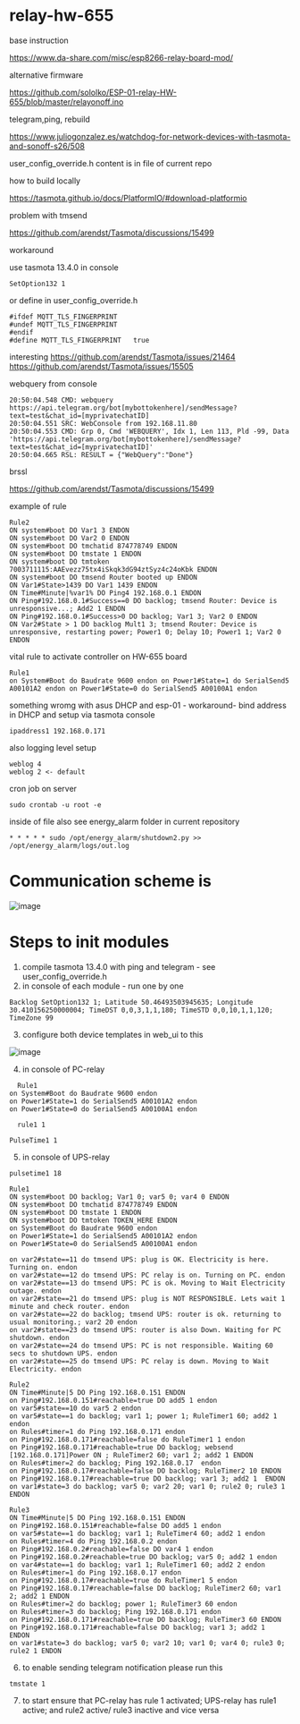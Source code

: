 # relay-hw-655


base instruction

https://www.da-share.com/misc/esp8266-relay-board-mod/

alternative firmware 

https://github.com/sololko/ESP-01-relay-HW-655/blob/master/relayonoff.ino

telegram,ping, rebuild 

https://www.juliogonzalez.es/watchdog-for-network-devices-with-tasmota-and-sonoff-s26/508

user_config_override.h content is in file of current repo


how to build locally

https://tasmota.github.io/docs/PlatformIO/#download-platformio

problem with tmsend

https://github.com/arendst/Tasmota/discussions/15499

workaround 

use tasmota 13.4.0 
in console  

```
SetOption132 1
```

or define  in user_config_override.h 

```
#ifdef MQTT_TLS_FINGERPRINT
#undef MQTT_TLS_FINGERPRINT
#endif
#define MQTT_TLS_FINGERPRINT   true
```

interesting 
https://github.com/arendst/Tasmota/issues/21464
https://github.com/arendst/Tasmota/issues/15505

webquery from console

```
20:50:04.548 CMD: webquery https://api.telegram.org/bot[mybottokenhere]/sendMessage?text=test&chat_id=[myprivatechatID]
20:50:04.551 SRC: WebConsole from 192.168.11.80
20:50:04.553 CMD: Grp 0, Cmd 'WEBQUERY', Idx 1, Len 113, Pld -99, Data 'https://api.telegram.org/bot[mybottokenhere]/sendMessage?text=test&chat_id=[myprivatechatID]'
20:50:04.665 RSL: RESULT = {"WebQuery":"Done"}
```

brssl 

https://github.com/arendst/Tasmota/discussions/15499


example of rule

```
Rule2
ON system#boot DO Var1 3 ENDON
ON system#boot DO Var2 0 ENDON
ON system#boot DO tmchatid 874778749 ENDON
ON system#boot DO tmstate 1 ENDON
ON system#boot DO tmtoken 7003711115:AAEvezz75tx4iSkqk3dG94ztSyz4c24oKbk ENDON
ON system#boot DO tmsend Router booted up ENDON
ON Var1#State>1439 DO Var1 1439 ENDON
ON Time#Minute|%var1% DO Ping4 192.168.0.1 ENDON
ON Ping#192.168.0.1#Success==0 DO backlog; tmsend Router: Device is unresponsive...; Add2 1 ENDON
ON Ping#192.168.0.1#Success>0 DO backlog; Var1 3; Var2 0 ENDON
ON Var2#State > 1 DO backlog Mult1 3; tmsend Router: Device is unresponsive, restarting power; Power1 0; Delay 10; Power1 1; Var2 0 ENDON
```

vital rule to activate controller on HW-655 board

````
Rule1
on System#Boot do Baudrate 9600 endon on Power1#State=1 do SerialSend5 A00101A2 endon on Power1#State=0 do SerialSend5 A00100A1 endon
````

something wromg with asus DHCP and esp-01 - workaround- bind address in DHCP and setup via tasmota console

```
ipaddress1 192.168.0.171
```

also logging level setup

```
weblog 4
weblog 2 <- default 
```

cron job on server 

```
sudo crontab -u root -e
```
inside of file  also see energy_alarm folder in current repository
```
* * * * * sudo /opt/energy_alarm/shutdown2.py >> /opt/energy_alarm/logs/out.log
```

# Communication scheme is 

![image](https://github.com/IavnFGV/relay-hw-655/assets/11654266/4f8c513f-fb23-4a9f-a627-c31ff66b85e7)

# Steps to init modules

1. compile tasmota 13.4.0 with ping and telegram - see user_config_override.h
2. in console of each module - run one by one
  ```
  Backlog SetOption132 1; Latitude 50.46493503945635; Longitude 30.410156250000004; TimeDST 0,0,3,1,1,180; TimeSTD 0,0,10,1,1,120; TimeZone 99
  ```
3. configure both device templates in web_ui to this
   
  ![image](https://github.com/IavnFGV/relay-hw-655/assets/11654266/d8d74963-2587-4fa8-8303-04802278b07a)
  
4. in console of PC-relay
  ```
    Rule1
  on System#Boot do Baudrate 9600 endon 
  on Power1#State=1 do SerialSend5 A00101A2 endon 
  on Power1#State=0 do SerialSend5 A00100A1 endon
  ```
  ```
    rule1 1
  ```
  ```
  PulseTime1 1
  ```
5. in console of UPS-relay
  ```
  pulsetime1 18
  ```
  ```
  Rule1
  ON system#boot DO backlog; Var1 0; var5 0; var4 0 ENDON
  ON system#boot DO tmchatid 874778749 ENDON
  ON system#boot DO tmstate 1 ENDON
  ON system#boot DO tmtoken TOKEN_HERE ENDON
  on System#Boot do Baudrate 9600 endon 
  on Power1#State=1 do SerialSend5 A00101A2 endon 
  on Power1#State=0 do SerialSend5 A00100A1 endon
  
  on var2#state==11 do tmsend UPS: plug is OK. Electricity is here. Turning on. endon
  on var2#state==12 do tmsend UPS: PC relay is on. Turning on PC. endon
  on var2#state==13 do tmsend UPS: PC is ok. Moving to Wait Electricity outage. endon
  on var2#state==21 do tmsend UPS: plug is NOT RESPONSIBLE. Lets wait 1 minute and check router. endon
  on var2#state==22 do backlog; tmsend UPS: router is ok. returning to usual monitoring.; var2 20 endon
  on var2#state==23 do tmsend UPS: router is also Down. Waiting for PC shutdown. endon
  on var2#state==24 do tmsend UPS: PC is not responsible. Waiting 60 secs to shutdown UPS. endon
  on var2#state==25 do tmsend UPS: PC relay is down. Moving to Wait Electricity. endon
  ```
  ```
  Rule2
  ON Time#Minute|5 DO Ping 192.168.0.151 ENDON
  on Ping#192.168.0.151#reachable=true DO add5 1 endon
  on var5#state==10 do var5 2 endon
  on var5#state==1 do backlog; var1 1; power 1; RuleTimer1 60; add2 1 endon
  on Rules#timer=1 do Ping 192.168.0.171 endon
  on Ping#192.168.0.171#reachable=false do RuleTimer1 1 endon
  on Ping#192.168.0.171#reachable=true DO backlog; websend [192.168.0.171]Power ON ; RuleTimer2 60; var1 2; add2 1 ENDON
  on Rules#timer=2 do backlog; Ping 192.168.0.17  endon
  on Ping#192.168.0.17#reachable=false DO backlog; RuleTimer2 10 ENDON
  on Ping#192.168.0.17#reachable=true DO backlog; var1 3; add2 1  ENDON
  on var1#state=3 do backlog; var5 0; var2 20; var1 0; rule2 0; rule3 1 ENDON
  ```
  ```
  Rule3
  ON Time#Minute|5 DO Ping 192.168.0.151 ENDON
  on Ping#192.168.0.151#reachable=false DO add5 1 endon
  on var5#state==1 do backlog; var1 1; RuleTimer4 60; add2 1 endon
  on Rules#timer=4 do Ping 192.168.0.2 endon
  on Ping#192.168.0.2#reachable=false DO var4 1 endon
  on Ping#192.168.0.2#reachable=true DO backlog; var5 0; add2 1 endon
  on var4#state==1 do backlog; var1 1; RuleTimer1 60; add2 2 endon
  on Rules#timer=1 do Ping 192.168.0.17 endon
  on Ping#192.168.0.17#reachable=true do RuleTimer1 5 endon
  on Ping#192.168.0.17#reachable=false DO backlog; RuleTimer2 60; var1 2; add2 1 ENDON
  on Rules#timer=2 do backlog; power 1; RuleTimer3 60 endon
  on Rules#timer=3 do backlog; Ping 192.168.0.171 endon
  on Ping#192.168.0.171#reachable=true DO backlog; RuleTimer3 60 ENDON
  on Ping#192.168.0.171#reachable=false DO backlog; var1 3; add2 1  ENDON
  on var1#state=3 do backlog; var5 0; var2 10; var1 0; var4 0; rule3 0; rule2 1 ENDON
  ```
6. to enable sending telegram notification  please run this
  ```
  tmstate 1
  ```
7. to start ensure that PC-relay has rule 1 activated; UPS-relay has rule1 active; and rule2 active/ rule3 inactive and vice versa





